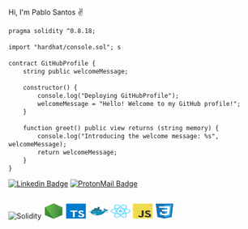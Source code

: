 Hi, I'm Pablo Santos ✌️

```solidity
pragma solidity ^0.8.18;

import "hardhat/console.sol"; s

contract GitHubProfile {
    string public welcomeMessage;

    constructor() {
        console.log("Deploying GitHubProfile");
        welcomeMessage = "Hello! Welcome to my GitHub profile!";
    }

    function greet() public view returns (string memory) {
        console.log("Introducing the welcome message: %s", welcomeMessage);
        return welcomeMessage;
    }
}

```

[![Linkedin Badge](https://img.shields.io/badge/-Linkedin-007acc?style=flat-square&logo=LinkedIn&logoColor=white&link=https://www.linkedin.com/in/pablo-santos-46794a269/)](https://www.linkedin.com/in/pablo-santos-46794a269/)
[![ProtonMail Badge](https://img.shields.io/badge/-pablosantos.dev@proton.me-8B89CC?style=flat-square&logo=ProtonMail&logoColor=white&link=mailto:seuemail@protonmail.com)](mailto:seuemail@protonmail.com)

[//]: # (<a href="https://github.com/alvinscheibe">)
[//]: # (    <img height="180em" src="https://github-readme-stats.vercel.app/api?username=alvinscheibe&show_icons=true&theme=github_dark&include_all_commits=true&count_private=true&hide=contribs,issues" />)
[//]: # (</a>)

<div style="display: inline_block"><br />
    <img alt="Solidity" height="30" width="40" src="https://upload.wikimedia.org/wikipedia/commons/9/98/Solidity_logo.svg">
    <img alt="NodeJS" height="30" width="40" src="https://raw.githubusercontent.com/devicons/devicon/master/icons/nodejs/nodejs-original.svg">
    <img alt="TypeScript" height="30" width="40" src="https://raw.githubusercontent.com/devicons/devicon/master/icons/typescript/typescript-plain.svg">
    <img alt="Docker" height="30" width="40" src="https://raw.githubusercontent.com/devicons/devicon/master/icons/docker/docker-original.svg">
    <img alt="React" height="30" width="40" src="https://raw.githubusercontent.com/devicons/devicon/master/icons/react/react-original.svg">
    <img alt="JavaScript" height="30" width="40" src="https://raw.githubusercontent.com/devicons/devicon/master/icons/javascript/javascript-original.svg">
    <img alt="CSS" height="30" width="40" src="https://raw.githubusercontent.com/devicons/devicon/master/icons/css3/css3-original.svg">
</div>
